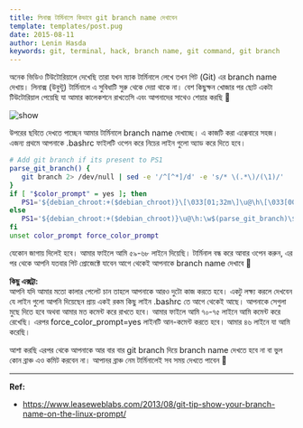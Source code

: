 ```yaml
---
title: লিনাক্স টার্মিনালে কিভাবে git branch name দেখাবেন
template: templates/post.pug
date: 2015-08-11
author: Lenin Hasda
keywords: git, terminal, hack, branch name, git command, git branch
---
```


অনেক ভিডিও টিউটোরিয়ালে দেখেছি তারা যখন ম্যাক টার্মিনালে লেখে তখন গিট (Git) এর branch name দেখায়। লিনাক্স (উবুন্টু) টার্মিনালে এ সুবিধাটি সুরু থেকে দেয়া থাকে না। বেশ কিছুক্ষন খোজার পর ছোট একটা টিউটোরিয়াল পেয়েছি যা আমার কালেকশনে রাখতেসি এবং আপনাদের সাথেও শেয়ার করছি 🙂

![show](/img/3_show.png)

উপরের ছবিতে দেখতে পাচ্ছেন আমার টার্মিনালে branch name দেখাচ্ছে। এ কাজটি করা এক্কেবারে সহজ। এজন্য প্রথমে আপনাকে .bashrc ফাইলটি ওপেন করে নিচের লাইন গুলো অ্যাড করে দিতে হবে।

```bash
# Add git branch if its present to PS1
parse_git_branch() {
   git branch 2> /dev/null | sed -e '/^[^*]/d' -e 's/* \(.*\)/(\1)/'
}
if [ "$color_prompt" = yes ]; then
   PS1='${debian_chroot:+($debian_chroot)}\[\033[01;32m\]\u@\h\[\033[00m\]:\[\033[01;34m\]\w\[\033[01;31m\]$(parse_git_branch)\[\033[00m\]\$ '
else
   PS1='${debian_chroot:+($debian_chroot)}\u@\h:\w$(parse_git_branch)\$ '
fi
unset color_prompt force_color_prompt
```

যেকোন জাগায় দিলেই হবে। আমার ফাইলে আমি ৫৯-৬৮ লাইনে দিয়েছি। টার্মিনাল বন্ধ করে আবার ওপেন করুন, এর পর থেকে আপনি যতবার গিট প্রোজেক্টে যাবেন আগে থেকেই আপনাকে branch name দেখাবে 🙂

**কিছু এক্সট্রা:**    
আপনি যদি আমার মতো কালার পেলেট চান তাহলে আপনাকে আরও দুটো কাজ করতে হবে। একটু লক্ষ্য করলে দেখবেন যে লাইন গুলো আপনি দিয়েছেন প্রায় একই রকম কিছু লাইন .bashrc তে আগে থেকেই আছে। আপনাকে সেগুলা মুছে দিতে হবে অথবা আমার মত কমেন্ট করে রাখতে হবে। আমার ফাইলে আমি ৭০-৭৫ লাইনে আমি কমেন্ট করে রেখেছি।
এরপর force_color_prompt=yes লাইনটি আন-কমেন্ট করতে হবে। আমার ৪৬ লাইনে যা আমি করেছি।

আশা করছি এরপর থেকে আপনাকে আর বার বার git branch দিয়ে branch name দেখতে হবে না বা ভুল কোন ব্রাঞ্চ এও কমিট করবেন না। আপানর ব্রাঞ্চ নেম টার্মিনালেই সব সময় দেখতে পাবেন 🙂


------


**Ref:**

* https://www.leaseweblabs.com/2013/08/git-tip-show-your-branch-name-on-the-linux-prompt/

